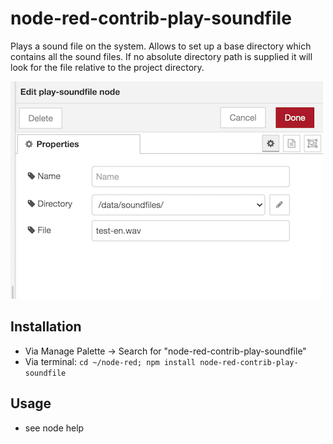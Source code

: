 # node-red-contrib-play-soundfile

Plays a sound file on the system. Allows to set up a base directory which contains all the sound files. If no absolute directory path is supplied it will look for the file relative to the project directory.

![config](docs/config.png)

## Installation

* Via Manage Palette -> Search for "node-red-contrib-play-soundfile"
* Via terminal: `cd ~/node-red; npm install node-red-contrib-play-soundfile`

## Usage

* see node help
